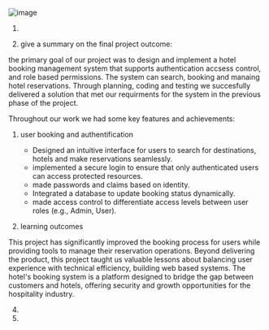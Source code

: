 ![image](https://github.com/user-attachments/assets/331b8f05-873a-4aa0-b007-4c564b33ae36)

1)

2) give a summary on the final project outcome:
   
the primary goal of our project was to design and implement a hotel booking  management system that supports authentication accsess control, and role based permissions. The system can search, booking and manaing hotel reservations. Through planning, coding and testing we succesfully delivered a solution that met our requirments for the system in the previous phase of the project.

Throughout our work we had some key features and achievements:

1. user booking and authentification
   - Designed an intuitive interface for users to search for destinations, hotels and make reservations seamlessly.
   - implemented a secure login to ensure that only authenticated users can access protected resources.
   - made passwords and claims based on identity.
   - Integrated a database to update booking status dynamically.
   - made access control to differentiate access levels between user roles (e.g., Admin, User).


2. learning outcomes
   
This project has significantly improved the booking process for users while providing tools to manage their reservation operations. Beyond delivering the product, this project taught us valuable lessons about balancing user experience with technical efficiency, building web based systems.
The hotel's booking system is a platform designed to bridge the gap between customers and hotels, offering security and growth opportunities for the hospitality industry.

   

4)

5)

